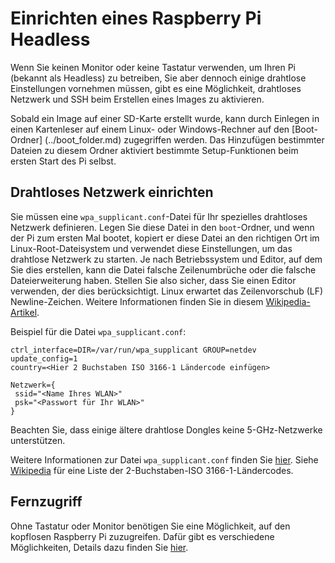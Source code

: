 # Einrichten eines Raspberry Pi Headless

Wenn Sie keinen Monitor oder keine Tastatur verwenden, um Ihren Pi (bekannt als Headless) zu betreiben, Sie aber dennoch einige drahtlose Einstellungen vornehmen müssen, gibt es eine Möglichkeit, drahtloses Netzwerk und SSH beim Erstellen eines Images zu aktivieren.

Sobald ein Image auf einer SD-Karte erstellt wurde, kann durch Einlegen in einen Kartenleser auf einem Linux- oder Windows-Rechner auf den [Boot-Ordner] (../boot_folder.md) zugegriffen werden. Das Hinzufügen bestimmter Dateien zu diesem Ordner aktiviert bestimmte Setup-Funktionen beim ersten Start des Pi selbst.

## Drahtloses Netzwerk einrichten

Sie müssen eine `wpa_supplicant.conf`-Datei für Ihr spezielles drahtloses Netzwerk definieren. Legen Sie diese Datei in den `boot`-Ordner, und wenn der Pi zum ersten Mal bootet, kopiert er diese Datei an den richtigen Ort im Linux-Root-Dateisystem und verwendet diese Einstellungen, um das drahtlose Netzwerk zu starten. Je nach Betriebssystem und Editor, auf dem Sie dies erstellen, kann die Datei falsche Zeilenumbrüche oder die falsche Dateierweiterung haben. Stellen Sie also sicher, dass Sie einen Editor verwenden, der dies berücksichtigt. Linux erwartet das Zeilenvorschub (LF) Newline-Zeichen. Weitere Informationen finden Sie in diesem [Wikipedia-Artikel](https://en.wikipedia.org/wiki/Newline).

Beispiel für die Datei `wpa_supplicant.conf`:
```
ctrl_interface=DIR=/var/run/wpa_supplicant GROUP=netdev
update_config=1
country=<Hier 2 Buchstaben ISO 3166-1 Ländercode einfügen>

Netzwerk={
 ssid="<Name Ihres WLAN>"
 psk="<Passwort für Ihr WLAN>"
}
```

Beachten Sie, dass einige ältere drahtlose Dongles keine 5-GHz-Netzwerke unterstützen.

Weitere Informationen zur Datei `wpa_supplicant.conf` finden Sie [hier](wireless-cli.md). Siehe [Wikipedia](https://en.wikipedia.org/wiki/ISO_3166-1) für eine Liste der 2-Buchstaben-ISO 3166-1-Ländercodes.

## Fernzugriff

Ohne Tastatur oder Monitor benötigen Sie eine Möglichkeit, auf den kopflosen Raspberry Pi zuzugreifen. Dafür gibt es verschiedene Möglichkeiten, Details dazu finden Sie [hier](../../remote-access/README.md).

